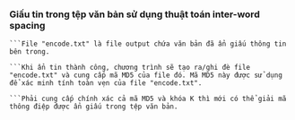 ### Giấu tin trong tệp văn bản sử dụng thuật toán inter-word spacing ###

```File "root.txt" là file input cung cấp văn bản.
```File "encode.txt" là file output chứa văn bản đã ẩn giấu thông tin bên trong.

```Khi ẩn tin thành công, chương trình sẽ tạo ra/ghi đè file "encode.txt" và cung cấp mã MD5 của file đó. Mã MD5 này được sử dụng để xác minh tính toàn vẹn của file "encode.txt".

```Phải cung cấp chính xác cả mã MD5 và khóa K thì mới có thể giải mã thông điệp được ẩn giấu trong tệp văn bản.
